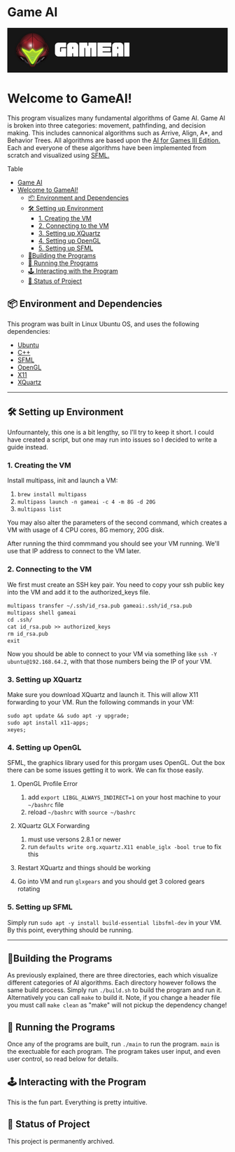 # Game AI

<img src="https://github.com/jdeda/GameAI/blob/master/assets/banner_gameAI_01.png" alt="drawing" width="800"/>


# Welcome to GameAI!
This program visualizes many fundamental algorithms of Game AI. Game AI is broken into three categories: movement, pathfinding, and decision making. This includes cannonical algorithms such as Arrive, Align, A*, and Behavior Trees. All algorithms are based upon the [AI for Games III Edition.](https://www.amazon.com/AI-Games-Third-Ian-Millington/dp/1138483974/ref=pd_lpo_1?pd_rd_i=1138483974&psc=1) Each and everyone of these algorithms have been implemented from scratch and visualized using [SFML.](https://www.sfml-dev.org/)

Table
- [Game AI](#game-ai)
- [Welcome to GameAI!](#welcome-to-gameai-)
  * [📦 Environment and Dependencies](#---environment-and-dependencies)
  * [🛠 Setting up Environment](#---setting-up-environment)
    + [1. Creating the VM](#1-creating-the-vm)
    + [2. Connecting to the VM](#2-connecting-to-the-vm)
    + [3. Setting up XQuartz](#3-setting-up-xquartz)
    + [4. Setting up OpenGL](#4-setting-up-opengl)
    + [5. Setting up SFML](#5-setting-up-sfml)
  * [🔨Building the Programs](#--building-the-programs)
  * [&#129302; Running the Programs](#--129302--running-the-programs)
  * [🕹 Interacting with the Program](#---interacting-with-the-program)
  * [🔧 Status of Project](#---status-of-project)


## 📦 Environment and Dependencies
This program was built in Linux Ubuntu OS, and uses the following dependencies:
- [Ubuntu](https://ubuntu.com)
- [C++](https://cplusplus.com)
- [SFML](https://www.sfml-dev.org)
- [OpenGL](https://www.opengl.org)
- [X11](https://www.x.org/wiki)
- [XQuartz](https://www.xquartz.org)

<hr>

## 🛠 Setting up Environment
Unfournantely, this one is a bit lengthy, so I'll try to keep it short. I could have created a script, but one may run into issues so I decided to write a guide instead.

### 1. Creating the VM
Install multipass, init and launch a VM:
1. `brew install multipass`
2. `multipass launch -n gameai -c 4 -m 8G -d 20G`
3. `multipass list`

You may also alter the parameters of the second command, which creates a VM
with usage of 4 CPU cores, 8G memory, 20G disk.

After running the third commmand you should see your VM running. We'll use that IP address to connect to the VM later.

### 2. Connecting to the VM
We first must create an SSH key pair. You need to copy your ssh public key into the VM and add it to the authorized_keys file.
```
multipass transfer ~/.ssh/id_rsa.pub gameai:.ssh/id_rsa.pub
multipass shell gameai
cd .ssh/
cat id_rsa.pub >> authorized_keys
rm id_rsa.pub
exit
```
Now you should be able to connect to your VM via something like `ssh -Y ubuntu@192.168.64.2`, with that those numbers being the IP of your VM. 
### 3. Setting up XQuartz
Make sure you download XQuartz and launch it. This will allow X11 forwarding to your VM. Run the following commands in your VM:
```
sudo apt update && sudo apt -y upgrade;
sudo apt install x11-apps;
xeyes;
```

### 4. Setting up OpenGL
SFML, the graphics library used for this prorgam uses OpenGL. Out the box there can be some issues getting it to work. We can fix those easily.
1. OpenGL Profile Error
    1. add `export LIBGL_ALWAYS_INDIRECT=1` on your host machine to your `~/bashrc` file
    2. reload `~/bashrc` with `source ~/bashrc`

2. XQuartz GLX Forwarding
    1. must use versons 2.8.1 or newer
    2. run `defaults write org.xquartz.X11 enable_iglx -bool true` to fix this

3. Restart XQuartz and things should be working
4. Go into VM and run `glxgears` and you should get 3 colored gears rotating

### 5. Setting up SFML
Simply run `sudo apt -y install build-essential libsfml-dev` in your VM. By this point, everything should be running.

<hr>

## 🔨Building the Programs
As previously explained, there are three directories, each which visualize different categories of AI algorithms. Each directory however follows the same build process. Simply run `./build.sh` to build the program and run it. Alternatively you can call `make` to build it. Note, if you change a header file you must call `make clean` as "make" will not pickup the dependency change!

## &#129302; Running the Programs
Once any of the programs are  built, run `./main` to run the program. `main` is the exectuable for each program. The program takes user input, and even user control, so read below for details.

## 🕹 Interacting with the Program
This is the fun part. Everything is pretty intuitive.

## 🔧 Status of Project
This project is permanently archived.
